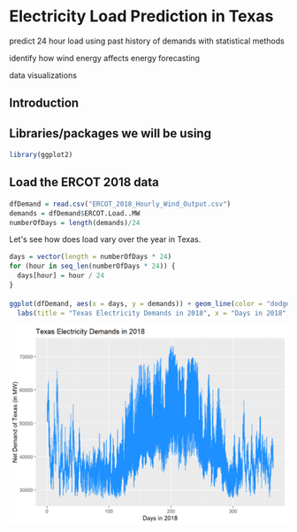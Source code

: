 
<!-- README.md is generated from README.Rmd. Please edit that file -->
Electricity Load Prediction in Texas
====================================

predict 24 hour load using past history of demands with statistical methods

identify how wind energy affects energy forecasting

data visualizations

Introduction
------------

Libraries/packages we will be using
-----------------------------------

``` r
library(ggplot2)
```

Load the ERCOT 2018 data
------------------------

``` r
dfDemand = read.csv("ERCOT_2018_Hourly_Wind_Output.csv")
demands = dfDemand$ERCOT.Load..MW
numberOfDays = length(demands)/24
```

Let's see how does load vary over the year in Texas.

``` r
days = vector(length = numberOfDays * 24)
for (hour in seq_len(numberOfDays * 24)) {
  days[hour] = hour / 24 
}

ggplot(dfDemand, aes(x = days, y = demands)) + geom_line(color = "dodgerblue") + 
  labs(title = "Texas Electricity Demands in 2018", x = "Days in 2018", y = "Net Demand of Texas (in MW)") 
```

<img src="README_figs/README-unnamed-chunk-4-1.png" width="672" />
